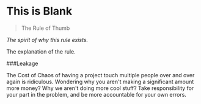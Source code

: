 # This is Blank

> The Rule of Thumb

<i>The spirit of why this rule exists.</i>

 The explanation of the rule.
 
###Leakage

The Cost of Chaos of having a project touch multiple people over and over again is ridiculous. Wondering why you aren't making a significant amount more money? Why we aren't doing more cool stuff? Take responsibility for your part in the problem, and be more accountable for your own errors.
 